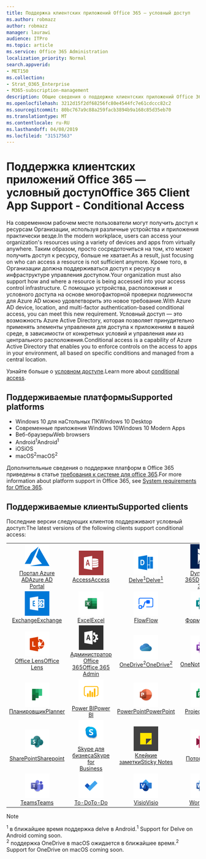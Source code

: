 ```yaml
---
title: Поддержка клиентских приложений Office 365 — условный доступ
ms.author: robmazz
author: robmazz
manager: laurawi
audience: ITPro
ms.topic: article
ms.service: Office 365 Administration
localization_priority: Normal
search.appverid:
- MET150
ms.collection:
- Strat_O365_Enterprise
- M365-subscription-management
description: Общие сведения о поддержке клиентских приложений Office 365 для условного доступа
ms.openlocfilehash: 3212d15f2df68256fc80e4544fc7e61cdccc82c2
ms.sourcegitcommit: 80bc767a9c88a259facb3894b9a168c85d35eb70
ms.translationtype: MT
ms.contentlocale: ru-RU
ms.lasthandoff: 04/08/2019
ms.locfileid: "31517563"
---
```

# <a name="office-365-client-app-support---conditional-access"></a><span data-ttu-id="88536-103">Поддержка клиентских приложений Office 365 — условный доступ</span><span class="sxs-lookup"><span data-stu-id="88536-103">Office 365 Client App Support - Conditional Access</span></span>

<span data-ttu-id="88536-104">На современном рабочем месте пользователи могут получить доступ к ресурсам Организации, используя различные устройства и приложения практически везде.</span><span class="sxs-lookup"><span data-stu-id="88536-104">In the modern workplace, users can access your organization's resources using a variety of devices and apps from virtually anywhere.</span></span> <span data-ttu-id="88536-105">Таким образом, просто сосредоточиться на том, кто может получить доступ к ресурсу, больше не хватает.</span><span class="sxs-lookup"><span data-stu-id="88536-105">As a result, just focusing on who can access a resource is not sufficient anymore.</span></span> <span data-ttu-id="88536-106">Кроме того, в Организации должна поддерживаться доступ к ресурсу в инфраструктуре управления доступом.</span><span class="sxs-lookup"><span data-stu-id="88536-106">Your organization must also support how and where a resource is being accessed into your access control infrastructure.</span></span> <span data-ttu-id="88536-107">С помощью устройства, расположения и условного доступа на основе многофакторной проверки подлинности для Azure AD можно удовлетворить это новое требование.</span><span class="sxs-lookup"><span data-stu-id="88536-107">With Azure AD device, location, and multi-factor authentication-based conditional access, you can meet this new requirement.</span></span> <span data-ttu-id="88536-108">Условный доступ — это возможность Azure Active Directory, которая позволяет принудительно применять элементы управления для доступа к приложениям в вашей среде, в зависимости от конкретных условий и управления ими из центрального расположения.</span><span class="sxs-lookup"><span data-stu-id="88536-108">Conditional access is a capability of Azure Active Directory that enables you to enforce controls on the access to apps in your environment, all based on specific conditions and managed from a central location.</span></span>

<span data-ttu-id="88536-109">Узнайте больше о [условном доступе](https://docs.microsoft.com/azure/active-directory/conditional-access/).</span><span class="sxs-lookup"><span data-stu-id="88536-109">Learn more about [conditional access](https://docs.microsoft.com/azure/active-directory/conditional-access/).</span></span>

## <a name="supported-platforms"></a><span data-ttu-id="88536-110">Поддерживаемые платформы</span><span class="sxs-lookup"><span data-stu-id="88536-110">Supported platforms</span></span>

 - <span data-ttu-id="88536-111">Windows 10 для наСтольных ПК</span><span class="sxs-lookup"><span data-stu-id="88536-111">Windows 10 Desktop</span></span>
 - <span data-ttu-id="88536-112">Современные приложения Windows 10</span><span class="sxs-lookup"><span data-stu-id="88536-112">Windows 10 Modern Apps</span></span>
 - <span data-ttu-id="88536-113">Веб-браузеры</span><span class="sxs-lookup"><span data-stu-id="88536-113">Web browsers</span></span>
 - <span data-ttu-id="88536-114">Android<sup>1</sup></span><span class="sxs-lookup"><span data-stu-id="88536-114">Android<sup>1</sup></span></span>
 - <span data-ttu-id="88536-115">iOS</span><span class="sxs-lookup"><span data-stu-id="88536-115">iOS</span></span>
 - <span data-ttu-id="88536-116">macOS<sup>2</sup></span><span class="sxs-lookup"><span data-stu-id="88536-116">macOS<sup>2</sup></span></span>

<span data-ttu-id="88536-117">Дополнительные сведения о поддержке платформ в Office 365 приведены в статье [требования к системе для office 365](https://products.office.com/office-system-requirements).</span><span class="sxs-lookup"><span data-stu-id="88536-117">For more information about platform support in Office 365, see [System requirements for Office 365](https://products.office.com/office-system-requirements).</span></span>

## <a name="supported-clients"></a><span data-ttu-id="88536-118">Поддерживаемые клиенты</span><span class="sxs-lookup"><span data-stu-id="88536-118">Supported clients</span></span>

<span data-ttu-id="88536-119">Последние версии следующих клиентов поддерживают условный доступ:</span><span class="sxs-lookup"><span data-stu-id="88536-119">The latest versions of the following clients support conditional access:</span></span>

| | | | | | |
|:---:|:---:|:---:|:---:|:---:|:---:|
| ![Значок Azure](media/o365-azure-64x64.png) <br> [<span data-ttu-id="88536-121">Портал Azure <br> AD</span><span class="sxs-lookup"><span data-stu-id="88536-121">Azure AD <br> Portal</span></span> ](https://azure.microsoft.com/features/azure-portal/) | ![Значок доступа](media/o365-access-64x64.png) <br> [<span data-ttu-id="88536-123">Access</span><span class="sxs-lookup"><span data-stu-id="88536-123">Access</span></span>](https://products.office.com/access) | ![Значок delve](media/o365-delve-64x64.png) <br> [<span data-ttu-id="88536-125">Delve<sup>1</sup></span><span class="sxs-lookup"><span data-stu-id="88536-125">Delve<sup>1</sup></span></span>](https://products.office.com/business/intelligent-search) | ![Значок Dynamics 365](media/o365-dynamics365-64x64.png) <br> [<span data-ttu-id="88536-127">Dynamics 365</span><span class="sxs-lookup"><span data-stu-id="88536-127">Dynamics 365</span></span>](https://dynamics.microsoft.com) | ![Значок поГраничного сервера](media/o365-edge-64x64.png) <br> [<span data-ttu-id="88536-129">Кромки</span><span class="sxs-lookup"><span data-stu-id="88536-129">Edge</span></span>](https://www.microsoft.com/windows/microsoft-edge) 
| ![Значок Exchange](media/o365-exchange-64x64.png) <br> [<span data-ttu-id="88536-131">Exchange</span><span class="sxs-lookup"><span data-stu-id="88536-131">Exchange</span></span>](https://products.office.com/exchange/exchange-online) | ![Значок Excel](media/o365-excel-64x64.png) <br> [<span data-ttu-id="88536-133">Excel</span><span class="sxs-lookup"><span data-stu-id="88536-133">Excel</span></span>](https://products.office.com/excel) | ![Значок "Flow"](media/o365-flow-64x64.png) <br> [<span data-ttu-id="88536-135">Flow</span><span class="sxs-lookup"><span data-stu-id="88536-135">Flow</span></span>](https://flow.microsoft.com) | ![Значок форм](media/o365-forms-64x64.png) <br> [<span data-ttu-id="88536-137">Формы</span><span class="sxs-lookup"><span data-stu-id="88536-137">Forms</span></span>](https://flow.microsoft.com/connectors/shared_microsoftforms/microsoft-forms/) | ![Значок Kaizala](media/o365-kaizala-64x64.png) <br> [<span data-ttu-id="88536-139">Kaizala</span><span class="sxs-lookup"><span data-stu-id="88536-139">Kaizala</span></span>](https://products.office.com/en/business/microsoft-kaizala) 
| ![Значок лупы](media/o365-lens-64x64.png) <br> [<span data-ttu-id="88536-141">Office Lens</span><span class="sxs-lookup"><span data-stu-id="88536-141">Office Lens</span></span>](https://www.microsoft.com/p/office-lens/9wzdncrfj3t8?activetab=pivot%3Aoverviewtab) | ![Значок администратора Office 365](media/o365-o365admin-64x64.png) <br> [<span data-ttu-id="88536-143">Администратор Office <br> 365</span><span class="sxs-lookup"><span data-stu-id="88536-143">Office 365 <br> Admin</span></span>](https://products.office.com/business/manage-office-365-admin-app) | ![Значок OneDrive для бизнеса](media/o365-OneDrive-64x64.png) <br> [<span data-ttu-id="88536-145">OneDrive<sup>2</sup></span><span class="sxs-lookup"><span data-stu-id="88536-145">OneDrive<sup>2</sup></span></span>](https://products.office.com/onedrive-for-business/online-cloud-storage) | ![Значок OneNote](media/o365-OneNote-64x64.png) <br> [<span data-ttu-id="88536-147">OneNote</span><span class="sxs-lookup"><span data-stu-id="88536-147">OneNote</span></span>](https://products.office.com/onenote) | ![Значок Outlook](media/o365-outlook-64x64.png) <br> [<span data-ttu-id="88536-149">Outlook</span><span class="sxs-lookup"><span data-stu-id="88536-149">Outlook</span></span>](https://products.office.com/outlook) |
| ![Значок планировщика](media/o365-planner-64x64.png) <br> [<span data-ttu-id="88536-151">Планировщик</span><span class="sxs-lookup"><span data-stu-id="88536-151">Planner</span></span>](https://products.office.com/business/task-management-software) | ![Значок PowerBI](media/o365-powerbi-64x64.png) <br> [<span data-ttu-id="88536-153">Power BI</span><span class="sxs-lookup"><span data-stu-id="88536-153">Power BI</span></span>](https://powerbi.microsoft.com) | ![Значок PowerPoint](media/o365-powerpoint-64x64.png) <br> [<span data-ttu-id="88536-155">PowerPoint</span><span class="sxs-lookup"><span data-stu-id="88536-155">PowerPoint</span></span>](https://products.office.com/powerpoint) | ![Значок проекта](media/o365-project-64x64.png) <br> [<span data-ttu-id="88536-157">Project</span><span class="sxs-lookup"><span data-stu-id="88536-157">Project</span></span>](https://products.office.com/project) | ![Значок Publisher](media/o365-publisher-64x64.png) <br> [<span data-ttu-id="88536-159">Издательство</span><span class="sxs-lookup"><span data-stu-id="88536-159">Publisher</span></span>](https://products.office.com/publisher)
| ![Значок SharePoint](media/o365-sharepoint-64x64.png) <br> [<span data-ttu-id="88536-161">SharePoint</span><span class="sxs-lookup"><span data-stu-id="88536-161">Sharepoint</span></span>](https://products.office.com/sharepoint) | ![Значок Skype для бизнеса](media/o365-skypeforbusiness-64x64.png) <br> [<span data-ttu-id="88536-163">Skype для <br> бизнеса</span><span class="sxs-lookup"><span data-stu-id="88536-163">Skype for <br> Business</span></span>](https://www.skype.com/business/) | ![Значок клейких заМеток](media/o365-stickynotes-64x64.png) <br> [<span data-ttu-id="88536-165">Клейкие заметки</span><span class="sxs-lookup"><span data-stu-id="88536-165">Sticky Notes</span></span>](https://www.microsoft.com/p/microsoft-sticky-notes/9nblggh4qghw) | ![Значок потока](media/o365-stream-64x64.png) <br> [<span data-ttu-id="88536-167">Поток</span><span class="sxs-lookup"><span data-stu-id="88536-167">Stream</span></span>](https://stream.microsoft.com) | ![Значок Sway](media/o365-sway-64x64.png) <br> [<span data-ttu-id="88536-169">Sway</span><span class="sxs-lookup"><span data-stu-id="88536-169">Sway</span></span>](https://sway.com) 
| ![Значок рабочих групп](media/o365-teams-64x64.png) <br> [<span data-ttu-id="88536-171">Teams</span><span class="sxs-lookup"><span data-stu-id="88536-171">Teams</span></span>](https://products.office.com/microsoft-teams/group-chat-software) | ![Значок дел](media/o365-todo-64x64.png) <br> [<span data-ttu-id="88536-173">To-Do</span><span class="sxs-lookup"><span data-stu-id="88536-173">To-Do</span></span>](https://todo.microsoft.com) | ![Значок Visio](media/o365-visio-64x64.png) <br> [<span data-ttu-id="88536-175">Visio</span><span class="sxs-lookup"><span data-stu-id="88536-175">Visio</span></span>](https://products.office.com/visio/flowchart-software) | ![Значок Word](media/o365-word-64x64.png) <br> [<span data-ttu-id="88536-177">Word</span><span class="sxs-lookup"><span data-stu-id="88536-177">Word</span></span>](https://products.office.com/word) | ![Значок Yammer](media/o365-yammer-64x64.png) <br> [<span data-ttu-id="88536-179">Yammer</span><span class="sxs-lookup"><span data-stu-id="88536-179">Yammer</span></span>](https://products.office.com/yammer/yammer-overview)

> [!NOTE]
> <span data-ttu-id="88536-180"><sup>1</sup> в ближайшее время поддержка delve в Android.</span><span class="sxs-lookup"><span data-stu-id="88536-180"><sup>1</sup> Support for Delve on Android coming soon.</span></span> <br>
> <span data-ttu-id="88536-181"><sup>2</sup> поддержка OneDrive в macOS ожидается в ближайшее время.</span><span class="sxs-lookup"><span data-stu-id="88536-181"><sup>2</sup> Support for OneDrive on macOS coming soon.</span></span>